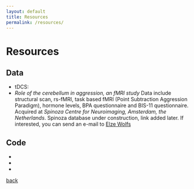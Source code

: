 ```yaml
---
layout: default
title: Resources
permalink: /resources/
---
```


# Resources

## Data
* tDCS:
* _Role of the cerebellum in aggression, an fMRI study_
Data include structural scan, rs-fMRI, task based fMRI (Point Subtraction Aggression Paradigm), hormone levels, BPA questionnaire and BIS-11 questionnaire. Acquired at _Spinoza Centre for Neuroimaging, Amsterdam, the Netherlands_.
Spinoza database under construction, link added later. If interested, you can send an e-mail to [Elze Wolfs](mailto:e.m.l.wolfs@uu.com)

## Code
*
*
*


[back](./)
